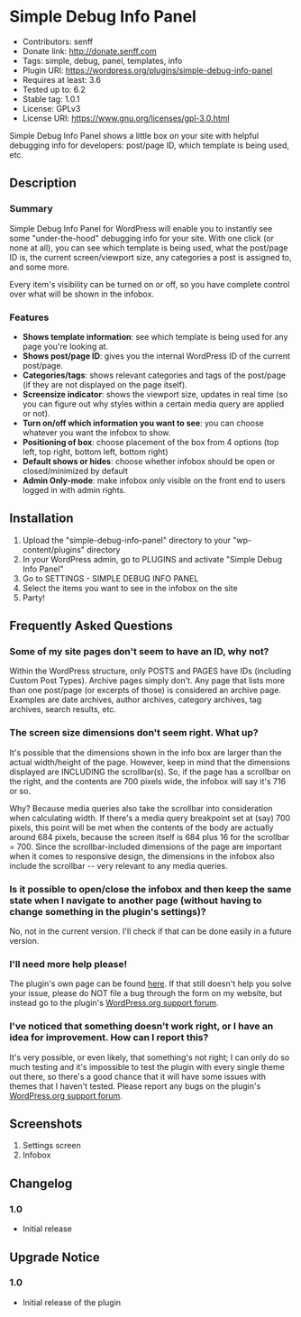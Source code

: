 # Simple Debug Info Panel
* Contributors: senff
* Donate link: http://donate.senff.com
* Tags: simple, debug, panel, templates, info
* Plugin URI: https://wordpress.org/plugins/simple-debug-info-panel
* Requires at least: 3.6
* Tested up to: 6.2
* Stable tag: 1.0.1
* License: GPLv3
* License URI: https://www.gnu.org/licenses/gpl-3.0.html

Simple Debug Info Panel shows a little box on your site with helpful debugging info for developers: post/page ID, which template is being used, etc.


## Description

### Summary

Simple Debug Info Panel for WordPress will enable you to instantly see some "under-the-hood" debugging info for your site. With one click (or none at all), you can see which template is being used, what the post/page ID is, the current screen/viewport size, any categories a post is assigned to, and some more.

Every item's visibility can be turned on or off, so you have complete control over what will be shown in the infobox.


### Features

* **Shows template information**: see which template is being used for any page you're looking at.
* **Shows post/page ID**: gives you the internal WordPress ID of the current post/page.
* **Categories/tags**: shows relevant categories and tags of the post/page (if they are not displayed on the page itself).
* **Screensize indicator**: shows the viewport size, updates in real time (so you can figure out why styles within a certain media query are applied or not).
* **Turn on/off which information you want to see**: you can choose whatever you want the infobox to show. 
* **Positioning of box**: choose placement of the box from 4 options (top left, top right, bottom left, bottom right)
* **Default shows or hides**: choose whether infobox should be open or closed/minimized by default
* **Admin Only-mode**: make infobox only visible on the front end to users logged in with admin rights.


## Installation 

1. Upload the "simple-debug-info-panel" directory to your "wp-content/plugins" directory
2. In your WordPress admin, go to PLUGINS and activate "Simple Debug Info Panel"
3. Go to SETTINGS - SIMPLE DEBUG INFO PANEL
4. Select the items you want to see in the infobox on the site
5. Party!


## Frequently Asked Questions

### Some of my site pages don't seem to have an ID, why not?
Within the WordPress structure, only POSTS and PAGES have IDs (including Custom Post Types). Archive pages simply don't. Any page that lists more than one post/page (or excerpts of those) is considered an archive page. Examples are date archives, author archives, category archives, tag archives, search results, etc.

### The screen size dimensions don't seem right. What up?
It's possible that the dimensions shown in the info box are larger than the actual width/height of the page. However, keep in mind that the dimensions displayed are INCLUDING the scrollbar(s). So, if the page has a scrollbar on the right, and the contents are 700 pixels wide, the infobox will say it's 716 or so.

Why? Because media queries also take the scrollbar into consideration when calculating width. If there's a media query breakpoint set at (say) 700 pixels, this point will be met when the contents of the body are actually around 684 pixels, because the screen itself is 684 plus 16 for the scrollbar = 700. Since the scrollbar-included dimensions of the page are important when it comes to responsive design, the dimensions in the infobox also include the scrollbar -- very relevant to any media queries.

### Is it possible to open/close the infobox and then keep the same state when I navigate to another page (without having to change something in the plugin's settings)?
No, not in the current version. I'll check if that can be done easily in a future version.

### I'll need more help please!
The plugin's own page can be found [here](http://www.senff.com/plugins/simple-debug-info-panel). If that still doesn't help you solve your issue, please do NOT file a bug through the form on my website, but instead go to the plugin's [WordPress.org support forum](https://wordpress.org/support/plugin/simple-debug-info-panel).

### I've noticed that something doesn't work right, or I have an idea for improvement. How can I report this?
It's very possible, or even likely, that something's not right; I can only do so much testing and it's impossible to test the plugin with every single theme out there, so there's a good chance that it will have some issues with themes that I haven't tested. Please report any bugs on the plugin's [WordPress.org support forum](https://wordpress.org/support/plugin/simple-debug-info-panel).


## Screenshots

1. Settings screen
2. Infobox


## Changelog

### 1.0 
* Initial release 


## Upgrade Notice 

### 1.0
* Initial release of the plugin
